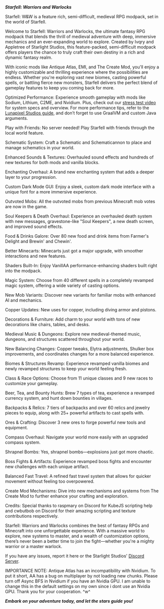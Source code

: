 ***Starfell: Warriors and Warlocks***

Starfell: W&W is a feature rich, semi-difficult, medieval RPG modpack, set in the world of Starfell.

Welcome to Starfell: Warriors and Warlocks, the ultimate fantasy RPG modpack that blends the thrill of medieval adventure with deep, immersive mechanics and an ever-expanding world to explore. Created by Ivqry and Appletree of Starlight Studios, this feature-packed, semi-difficult modpack offers players the chance to truly craft their own destiny in a rich and dynamic fantasy realm.

With iconic mods like Antique Atlas, EMI, and The Create Mod, you'll enjoy a highly customizable and thrilling experience where the possibilities are endless. Whether you're exploring vast new biomes, casting powerful spells, or battling fierce new monsters, Starfell delivers the perfect blend of gameplay features to keep you coming back for more.

Optimized Performance: Experience smooth gameplay with mods like Sodium, Lithium, C2ME, and Nvidium. Plus, check out our [stress test video](https://youtu.be/EjHKDV5423c?si=aLvoPcspdqXndOdy) for system specs and overview. For more performance tips, refer to the [Lunapixel Studios guide](https://rpg.prominence.wiki/performance-guide), and don’t forget to use GraalVM and custom Java arguments.

Play with Friends: No server needed! Play Starfell with friends through the local world feature.

Schematic System: Craft a Schematic and Schematicannon to place and manage schematics in your world.

Enhanced Sounds & Textures: Overhauled sound effects and hundreds of new textures for both mods and vanilla blocks.

Enchanting Overhaul: A brand new enchanting system that adds a deeper layer to your progression.

Custom Dark Mode GUI: Enjoy a sleek, custom dark mode interface with a unique font for a more immersive experience.

Outvoted Mobs: All the outvoted mobs from previous Minecraft mob votes are now in the game.

Soul Keepers & Death Overhaul: Experience an overhauled death system with new messages, gravestone-like "Soul Keepers", a new death screen, and improved sound effects.

Food & Drinks Galore: Over 80 new food and drink items from Farmer's Delight and Brewin' and Chewin'.

Better Minecarts: Minecarts just got a major upgrade, with smoother interactions and new features.

Shaders Built-In: Enjoy VanillAA performance-enhancing shaders built right into the modpack.

Magic System: Choose from 40 different spells in a completely revamped magic system, offering a wide variety of casting options.

New Mob Variants: Discover new variants for familiar mobs with enhanced AI and mechanics.

Copper Updates: New uses for copper, including diving armor and pistons.

Decorations & Furniture: Add charm to your world with tons of new decorations like chairs, tables, and desks.

Medieval Music & Dungeons: Explore new medieval-themed music, dungeons, and structures scattered throughout your world.

New Balancing Changes: Copper tweaks, Elytra adjustments, Shulker box improvements, and coordinates changes for a more balanced experience.

Biomes & Structures Revamp: Experience revamped vanilla biomes and newly revamped structures to keep your world feeling fresh.

Class & Race Options: Choose from 11 unique classes and 9 new races to customize your gameplay.

Beer, Tea, and Bounty Hunts: Brew 7 types of tea, experience a revamped currency system, and hunt down bounties in villages.

Backpacks & Relics: 7 tiers of backpacks and over 60 relics and jewelry pieces to equip, along with 25+ powerful artifacts to cast spells with.

Ores & Crafting: Discover 3 new ores to forge powerful new tools and equipment.

Compass Overhaul: Navigate your world more easily with an upgraded compass system.

Shrapnel Bombs: Yes, shrapnel bombs—explosions just got more chaotic.

Boss Fights & Artifacts: Experience revamped boss fights and encounter new challenges with each unique artifact.

Balanced Fast Travel: A refined fast travel system that allows for quicker movement without feeling too overpowered.

Create Mod Mechanisms: Dive into new mechanisms and systems from The Create Mod to further enhance your crafting and exploration.

Credits: Special thanks to raspmary on Discord for KubeJS scripting help and cwbutbob on Discord for their amazing scripting and texture contributions respectively.


Starfell: Warriors and Warlocks combines the best of fantasy RPGs and Minecraft into one unforgettable experience. With a massive world to explore, new systems to master, and a wealth of customization options, there’s never been a better time to join the fight—whether you're a mighty warrior or a master warlock.

If you have any issues, report it here or the Starlight Studios' [Discord Server](https://discord.gg/24KnMYdf9).

IMPORTANCE NOTE: Antique Atlas has an incompatibility with Nvidium. To put it short, AA has a bug on multiplayer by not loading new chunks. Please turn off Async BFS in Nvidium if you have an Nvidia GPU. I am unable to change this in the default settings on my own since i dont use an Nvidia GPU. Thank you for your cooperation. ^w^

***Embark on your adventure today, and let the stars guide you!***
